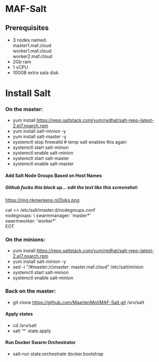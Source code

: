# MAF-Salt
## Prerequisites
* 3 nodes named:\
    master1.maf.cloud\
    worker1.maf.cloud\
    worker2.maf.cloud
* 2Gb ram
* 1 vCPU
* 100GB extra sata disk

# Install Salt
### On the master:
* yum install https://repo.saltstack.com/yum/redhat/salt-repo-latest-2.el7.noarch.rpm 
* yum install salt-minion -y 
* yum install salt-master -y 
* systemctl stop firewalld # temp salt enables this again
* systemctl start salt-minion 
* systemctl enable salt-minion 
* systemctl start salt-master 
* systemctl enable salt-master 

#### Add Salt Node Groups Based on Host Names
##### Github fucks this block up... edit the text like this screenshot:
https://img.rikmerkens.nl/Dxks.png

cat <<EOT >> /etc/salt/master.d/nodegroups.conf  
nodegroups: \ 
    swarmmanager: 'master*' \
    swarmworker: 'worker*' \
EOT  
  
### On the minions:
* yum install https://repo.saltstack.com/yum/redhat/salt-repo-latest-2.el7.noarch.rpm 
* yum install salt-minion -y 
* sed -i "/#master:/c\master: master.maf.cloud" /etc/salt/minion 
* systemctl start salt-minion 
* systemctl enable salt-minion

### Back on the master:
* git clone https://github.com/MaartenMol/MAF-Salt.git /srv/salt

#### Apply states
* cd /srv/salt
* salt '*' state.apply

#### Run Docker Swarm Orchestrator
* salt-run state.orchestrate docker.bootstrap
